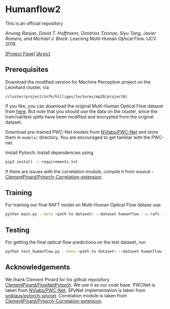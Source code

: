 # Humanflow2
This is an official repository

*Anurag Ranjan, David T. Hoffmann, Dimitrios Tzionas, Siyu Tang, Javier Romero, and Michael J. Black.* Learning Multi-Human Optical Flow. IJCV 2019.


[[Project Page]](https://humanflow.is.tue.mpg.de/)
[[Arxiv]](https://arxiv.org/abs/1910.11667)

## Prerequisites
Download the modified version for Machine Perception project on the Leonhard cluster, via 
```
/cluster/project/infk/hilliges/lectures/mp20/project6/
```

If you like, you can download the original Multi-Human Optical Flow dataset from [here](https://humanflow.is.tue.mpg.de).
But note that you should use the data on the cluster, since the train/val/test splits have been modified and encrypted from the original dataset.


Download pre-trained PWC-Net models from [NVlabs/PWC-Net](https://github.com/NVlabs/PWC-Net/tree/master/PyTorch) and store them in `models/` directory.
You are encouraged to get familiar with the PWC-net.


Install Pytorch. Install dependencies using
```sh
pip3 install -r requirements.txt
```

If there are issues with the correlation module, compile it from source - [ClementPinard/Pytorch-Correlation-extension](https://github.com/ClementPinard/Pytorch-Correlation-extension).

## Training

For training our final RAFT model on Multi-Human Optical Flow datase use:
```sh
python main.py --data <path to dataset> --dataset humanflow --a raft --div-flow 1 --name base_raftfull --epochs 20 --lr 0.00005 --epoch-size 2000 -b 6
```

## Testing
For getting the final optical flow predictions on the test dataset, run
```sh
python test_humanflow.py --data <path to dataset> --dataset humanflow --output-dir results
```
## Acknowledgements
We thank Clement Pinard for his github repository [ClementPinard/FlowNetPytorch](https://github.com/ClementPinard/FlowNetPytorch). We use it as our code base. PWCNet is taken from [NVlabs/PWC-Net](https://github.com/NVlabs/PWC-Net). SPyNet implementation is taken from [sniklaus/pytorch-spynet](https://github.com/sniklaus/pytorch-spynet). Correlation module is taken from [ClementPinard/Pytorch-Correlation-extension](https://github.com/ClementPinard/Pytorch-Correlation-extension).
